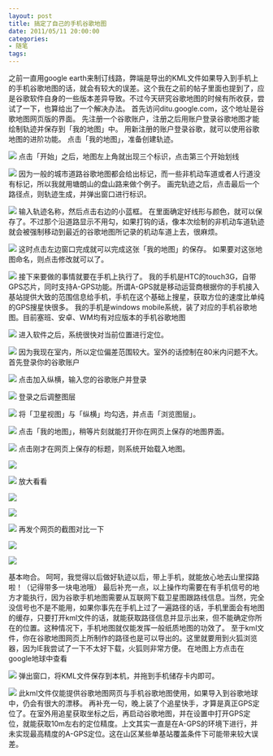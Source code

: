 ```yaml
---
layout: post
title: 搞定了自己的手机谷歌地图
date: 2011/05/11 20:00:00
categories:
- 随笔
tags:
---
```


之前一直用google earth来制订线路，弊端是导出的KML文件如果导入到手机上的手机谷歌地图的话，就会有较大的误差。这个我在之前的帖子里面也提到了，应是谷歌软件自身的一些版本差异导致。不过今天研究谷歌地图的时候有所收获，尝试了一下，也算给出了一个解决办法。   首先访问ditu.google.com，这个地址是谷歌地图网页版的界面。 先注册一个谷歌账户，注册之后用账户登录谷歌地图才能绘制轨迹并保存到「我的地图」中。 用新注册的账户登录谷歌，就可以使用谷歌地图的进阶功能。 点击「我的地图」，准备创建轨迹。

![](http://pics.naaln.com/blog/2019-05-14-141701.jpg-basicBlog)
 点击「开始」之后，地图左上角就出现三个标识，点击第三个开始划线

![](http://pics.naaln.com/blog/2019-05-14-141702.jpg-basicBlog)
 因为一般的城市道路谷歌地图都会给出标记，而一些非机动车道或者人行道没有标记，所以我就用塘朗山的盘山路来做个例子。 画完轨迹之后，点击最后一个路径点，则轨迹生成，并弹出窗口进行标识。

![](http://pics.naaln.com/blog/2019-05-14-141703.jpg-basicBlog)
 输入轨迹名称，然后点击右边的小蓝框。 在里面确定好线形与颜色，就可以保存了。不过那个沿道路显示不用勾，如果打钩的话，像本次绘制的非机动车道轨迹就会被强制移动到最近的谷歌地图所记录的机动车道上去，很麻烦。

![](http://pics.naaln.com/blog/2019-05-14-141704.jpg-basicBlog)
 这时点击左边窗口完成就可以完成这张「我的地图」的保存。 如果要对这张地图命名，则点击修改就可以了。

![](http://pics.naaln.com/blog/2019-05-14-141705.jpg-basicBlog)
 接下来要做的事情就要在手机上执行了。 我的手机是HTC的touch3G，自带GPS芯片，同时支持A-GPS功能。所谓A-GPS就是移动运营商根据你的手机接入基站提供大致的范围信息给手机，手机在这个基础上搜星，获取方位的速度比单纯的GPS搜星快很多。 我的手机是windows mobile系统，装了对应的手机谷歌地图。目前塞班、安卓、WM均有对应版本的手机谷歌地图

![](http://pics.naaln.com/blog/2019-05-14-141706.jpg-basicBlog)
 进入软件之后，系统很快对当前位置进行定位。

![](http://pics.naaln.com/blog/2019-05-14-141707.jpg-basicBlog)
 因为我现在室内，所以定位偏差范围较大。室外的话控制在80米内问题不大。 首先登录你的谷歌账户

![](http://pics.naaln.com/blog/2019-05-14-141708.jpg-basicBlog)
 点击加入纵横，输入您的谷歌账户并登录

![](http://pics.naaln.com/blog/2019-05-14-141709.jpg-basicBlog)
 登录之后调整图层

![](http://pics.naaln.com/blog/2019-05-14-141710.jpg-basicBlog)
 将「卫星视图」与「纵横」均勾选，并点击「浏览图层」。

![](http://pics.naaln.com/blog/2019-05-14-141711.jpg-basicBlog)
 点击「我的地图」，稍等片刻就能打开你在网页上保存的地图界面。

![](http://pics.naaln.com/blog/2019-05-14-141712.jpg-basicBlog)
 点击刚才在网页上保存的标题，则系统开始载入地图。

![](http://pics.naaln.com/blog/2019-05-14-141713.jpg-basicBlog)

![](http://pics.naaln.com/blog/2019-05-14-141714.jpg-basicBlog)
 放大看看

![](http://pics.naaln.com/blog/2019-05-14-141715.jpg-basicBlog)

![](http://pics.naaln.com/blog/2019-05-14-141716.jpg-basicBlog)

![](http://pics.naaln.com/blog/2019-05-14-141717.jpg-basicBlog)
 再发个网页的截图对比一下

![](http://pics.naaln.com/blog/2019-05-14-141718.jpg-basicBlog)

![](http://pics.naaln.com/blog/2019-05-14-141719.jpg-basicBlog)

 基本吻合。 呵呵，我觉得以后做好轨迹以后，带上手机，就能放心地去山里探路啦！（记得带多一块电池哦） 最后补充一点，以上操作均需要在有手机信号的地方才能执行，因为谷歌手机地图需要从互联网下载卫星图跟路线信息。当然，完全没信号也不是不能用，如果你事先在手机上过了一遍路径的话，手机里面会有地图的缓存，只要打开kml文件的话，就能获取路径信息并显示出来，但不能确定你所在的位置。这种情况下，手机地图就仅能发挥一般纸质地图的功效了。 至于kml文件，你在谷歌地图网页上所制作的路径也是可以导出的。这里就要用到火狐浏览器，因为IE我尝试了一下不太好下载，火狐则非常方便。 在地图上方点击在google地球中查看

![](http://pics.naaln.com/blog/2019-05-14-141720.jpg-basicBlog)
 弹出窗口，将KML文件保存到本机，并拖到手机储存卡内即可。

![](http://pics.naaln.com/blog/2019-05-14-141721.jpg-basicBlog) 此kml文件仅能提供谷歌地图网页与手机谷歌地图使用，如果导入到谷歌地球中，仍会有很大的漂移。 再补充一句，晚上装了个追星快手，才算是真正GPS定位了。在室外用追星获取坐标之后，再启动谷歌地图，并在设置中打开GPS定位，就能获取10m左右的定位精度。上文其实一直是在A-GPS的环境下进行，并未实现最高精度的A-GPS定位。这在山区某些单基站覆盖条件下可能带来较大误差。